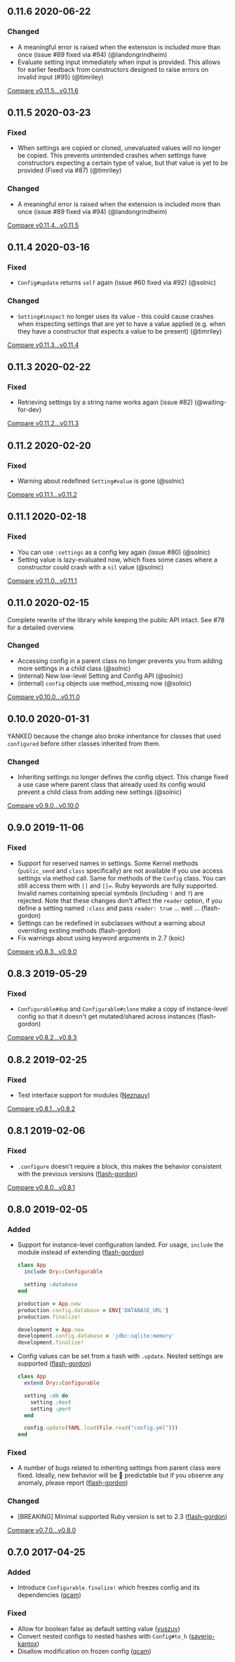 ## 0.11.6 2020-06-22


### Changed

- A meaningful error is raised when the extension is included more than once (issue #89 fixed via #94) (@landongrindheim)
- Evaluate setting input immediately when input is provided. This allows for earlier feedback from constructors designed to raise errors on invalid input (#95) (@timriley)

[Compare v0.11.5...v0.11.6](https://github.com/dry-rb/dry-configurable/compare/v0.11.5...v0.11.6)

## 0.11.5 2020-03-23


### Fixed

- When settings are copied or cloned, unevaluated values will no longer be copied. This prevents unintended crashes when settings have constructors expecting a certain type of value, but that value is yet to be provided (Fixed via #87) (@timriley)

### Changed

- A meaningful error is raised when the extension is included more than once (issue #89 fixed via #94) (@landongrindheim)

[Compare v0.11.4...v0.11.5](https://github.com/dry-rb/dry-configurable/compare/v0.11.4...v0.11.5)

## 0.11.4 2020-03-16


### Fixed

- `Config#update` returns `self` again (issue #60 fixed via #92) (@solnic)

### Changed

- `Setting#inspect` no longer uses its value - this could cause crashes when inspecting settings that are yet to have a value applied (e.g. when they have a constructor that expects a value to be present) (@timriley)

[Compare v0.11.3...v0.11.4](https://github.com/dry-rb/dry-configurable/compare/v0.11.3...v0.11.4)

## 0.11.3 2020-02-22


### Fixed

- Retrieving settings by a string name works again (issue #82) (@waiting-for-dev)


[Compare v0.11.2...v0.11.3](https://github.com/dry-rb/dry-configurable/compare/v0.11.2...v0.11.3)

## 0.11.2 2020-02-20


### Fixed

- Warning about redefined `Setting#value` is gone (@solnic)


[Compare v0.11.1...v0.11.2](https://github.com/dry-rb/dry-configurable/compare/v0.11.1...v0.11.2)

## 0.11.1 2020-02-18


### Fixed

- You can use `:settings` as a config key again (issue #80) (@solnic)
- Setting value is lazy-evaluated now, which fixes some cases where a constructor could crash with a `nil` value (@solnic)


[Compare v0.11.0...v0.11.1](https://github.com/dry-rb/dry-configurable/compare/v0.11.0...v0.11.1)

## 0.11.0 2020-02-15

Complete rewrite of the library while keeping the public API intact. See #78 for a detailed overview.

### Changed

- Accessing config in a parent class no longer prevents you from adding more settings in a child class (@solnic)
- (internal) New low-level Setting and Config API (@solnic)
- (internal) `config` objects use method_missing now (@solnic)

[Compare v0.10.0...v0.11.0](https://github.com/dry-rb/dry-configurable/compare/v0.10.0...v0.11.0)

## 0.10.0 2020-01-31

YANKED because the change also broke inheritance for classes that used `configured` before other classes inherited from them.

### Changed

- Inheriting settings no longer defines the config object. This change fixed a use case where parent class that already used its config would prevent a child class from adding new settings (@solnic)

[Compare v0.9.0...v0.10.0](https://github.com/dry-rb/dry-configurable/compare/v0.9.0...v0.10.0)

## 0.9.0 2019-11-06


### Fixed

- Support for reserved names in settings. Some Kernel methods (`public_send` and `class` specifically) are not available if you use access settings via method call. Same for methods of the `Config` class. You can still access them with `[]` and `[]=`. Ruby keywords are fully supported. Invalid names containing special symbols (including `!` and `?`) are rejected. Note that these changes don't affect the `reader` option, if you define a setting named `:class` and pass `reader: true` ... well ... (flash-gordon)
- Settings can be redefined in subclasses without a warning about overriding exsting methods (flash-gordon)
- Fix warnings about using keyword arguments in 2.7 (koic)


[Compare v0.8.3...v0.9.0](https://github.com/dry-rb/dry-configurable/compare/v0.8.3...v0.9.0)

## 0.8.3 2019-05-29


### Fixed

- `Configurable#dup` and `Configurable#clone` make a copy of instance-level config so that it doesn't get mutated/shared across instances (flash-gordon)


[Compare v0.8.2...v0.8.3](https://github.com/dry-rb/dry-configurable/compare/v0.8.2...v0.8.3)

## 0.8.2 2019-02-25


### Fixed

- Test interface support for modules ([Neznauy](https://github.com/Neznauy))


[Compare v0.8.1...v0.8.2](https://github.com/dry-rb/dry-configurable/compare/v0.8.1...v0.8.2)

## 0.8.1 2019-02-06


### Fixed

- `.configure` doesn't require a block, this makes the behavior consistent with the previous versions ([flash-gordon](https://github.com/flash-gordon))


[Compare v0.8.0...v0.8.1](https://github.com/dry-rb/dry-configurable/compare/v0.8.0...v0.8.1)

## 0.8.0 2019-02-05


### Added

- Support for instance-level configuration landed. For usage, `include` the module instead of extending ([flash-gordon](https://github.com/flash-gordon))

  ```ruby
  class App
    include Dry::Configurable

    setting :database
  end

  production = App.new
  production.config.database = ENV['DATABASE_URL']
  production.finalize!

  development = App.new
  development.config.database = 'jdbc:sqlite:memory'
  development.finalize!
  ```
- Config values can be set from a hash with `.update`. Nested settings are supported ([flash-gordon](https://github.com/flash-gordon))

  ```ruby
  class App
    extend Dry::Configurable

    setting :db do
      setting :host
      setting :port
    end

    config.update(YAML.load(File.read("config.yml")))
  end
  ```

### Fixed

- A number of bugs related to inheriting settings from parent class were fixed. Ideally, new behavior will be :100: predictable but if you observe any anomaly, please report ([flash-gordon](https://github.com/flash-gordon))

### Changed

- [BREAKING] Minimal supported Ruby version is set to 2.3 ([flash-gordon](https://github.com/flash-gordon))

[Compare v0.7.0...v0.8.0](https://github.com/dry-rb/dry-configurable/compare/v0.7.0...v0.8.0)

## 0.7.0 2017-04-25


### Added

- Introduce `Configurable.finalize!` which freezes config and its dependencies ([qcam](https://github.com/qcam))

### Fixed

- Allow for boolean false as default setting value ([yuszuv](https://github.com/yuszuv))
- Convert nested configs to nested hashes with `Config#to_h` ([saverio-kantox](https://github.com/saverio-kantox))
- Disallow modification on frozen config ([qcam](https://github.com/qcam))
